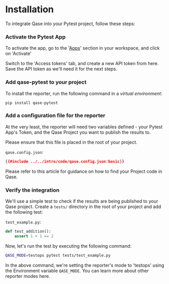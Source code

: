 # Installation

To integrate Qase into your Pytest project, follow these steps:

### Activate the Pytest App
To activate the app, go to the '[Apps](https://app.qase.io/apps?app=pytest-reporter)' section in your workspace, and click on 'Activate'

Switch to the 'Access tokens' tab, and create a new API token from here. Save the API token as we'll need it for the next steps.

### Add qase-pytest to your project
To install the reporter, run the following command in a *virtual environment*:

```
pip install qase-pytest
```

### Add a configuration file for the reporter
At the very least, the reporter will need two variables defined - your Pytest App's Token, and the Qase Project you want to publish the results to.

Please ensure that this file is placed in the root of your project.

`qase.config.json`:
```json
{{#include ../../intro/code/qase.config.json:basic}}
```

Please refer to this article for guidance on how to find your Project code in Qase.

### Verify the integration
We'll use a simple test to check if the results are being published to your Qase project. Create a `tests/` directory in the root of your project and add the following test:

`test_example.py`:
```python
def test_addition():
    assert 1 + 1 == 2
```

Now, let's run the test by executing the following command:

```bash
QASE_MODE=testops pytest tests/test_example.py
```

In the above command, we're setting the reporter's mode to 'testops' using the Environment variable `QASE_MODE`. You can learn more about other reporter modes here.
